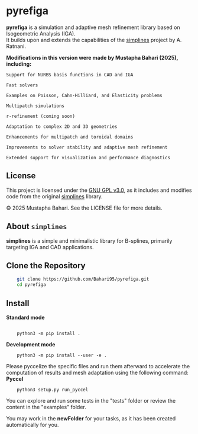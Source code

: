 # pyrefiga

**pyrefiga** is a simulation and adaptive mesh refinement library based on Isogeometric Analysis (IGA).  
It builds upon and extends the capabilities of the [simplines](https://github.com/ratnania/simplines) project by A. Ratnani.


**Modifications in this version were made by Mustapha Bahari (2025), including:**

    Support for NURBS basis functions in CAD and IGA

    Fast solvers

    Examples on Poisson, Cahn-Hilliard, and Elasticity problems

    Multipatch simulations

    r-refinement (coming soon)

    Adaptation to complex 2D and 3D geometries

    Enhancements for multipatch and toroidal domains

    Improvements to solver stability and adaptive mesh refinement

    Extended support for visualization and performance diagnostics

## License

This project is licensed under the [GNU GPL v3.0](LICENSE), as it includes and modifies code from the original [simplines](https://github.com/ratnania/simplines) library.

© 2025 Mustapha Bahari. See the LICENSE file for more details.

## About `simplines`

**simplines** is a simple and minimalistic library for B-splines, primarily targeting IGA and CAD applications.

## Clone the Repository

```bash
    git clone https://github.com/Bahari95/pyrefiga.git
    cd pyrefiga
```

## Install

**Standard mode**

```shell

    python3 -m pip install .

```

**Development mode**

```shell
    python3 -m pip install --user -e .
```
Please pyccelize the specific files and run them afterward to accelerate the computation of results and mesh adaptation using the following command:
**Pyccel**
```shell
    python3 setup.py run_pyccel
```
You can explore and run some tests in the "tests" folder or review the content in the "examples" folder.

You may work in the **newFolder** for your tasks, as it has been created automatically for you.
